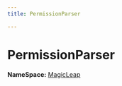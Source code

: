 ```yaml
---
title: PermissionParser

---
```


# PermissionParser



**NameSpace:** 
[MagicLeap](/versioned_docs/version-22-May-2023/unity-api/api/UnityEditor.XR.MagicLeap/UnityEditor.XR.MagicLeap.md) 









